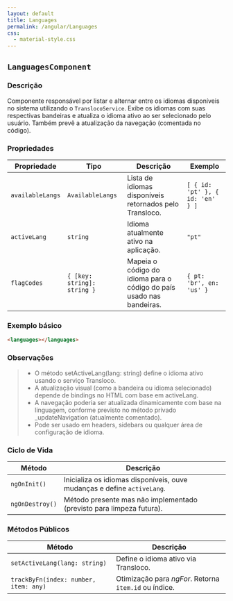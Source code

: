 ```yaml
---
layout: default
title: Languages
permalink: /angular/Languages
css:
  - material-style.css
---
```

## `LanguagesComponent`

### Descrição

Componente responsável por listar e alternar entre os idiomas disponíveis no sistema utilizando o `TranslocoService`. Exibe os idiomas com suas respectivas bandeiras e atualiza o idioma ativo ao ser selecionado pelo usuário. Também prevê a atualização da navegação (comentada no código).

### Propriedades

| Propriedade      | Tipo                        | Descrição                                                            | Exemplo                          |
| ---------------- | --------------------------- | -------------------------------------------------------------------- | -------------------------------- |
| `availableLangs` | `AvailableLangs`            | Lista de idiomas disponíveis retornados pelo Transloco.              | `[ { id: 'pt' }, { id: 'en' } ]` |
| `activeLang`     | `string`                    | Idioma atualmente ativo na aplicação.                                | `"pt"`                           |
| `flagCodes`      | `{ [key: string]: string }` | Mapeia o código do idioma para o código do país usado nas bandeiras. | `{ pt: 'br', en: 'us' }`         |

### Exemplo básico

```html
<languages></languages>
```

### Observações

> - O método setActiveLang(lang: string) define o idioma ativo usando o serviço Transloco.
> - A atualização visual (como a bandeira ou idioma selecionado) depende de bindings no HTML com base em activeLang.
> - A navegação poderia ser atualizada dinamicamente com base na linguagem, conforme previsto no método privado \_updateNavigation (atualmente comentado).
> - Pode ser usado em headers, sidebars ou qualquer área de configuração de idioma.

### Ciclo de Vida

| Método          | Descrição                                                               |
| --------------- | ----------------------------------------------------------------------- |
| `ngOnInit()`    | Inicializa os idiomas disponíveis, ouve mudanças e define `activeLang`. |
| `ngOnDestroy()` | Método presente mas não implementado (previsto para limpeza futura).    |

### Métodos Públicos

| Método                                | Descrição                                             |
| ------------------------------------- | ----------------------------------------------------- |
| `setActiveLang(lang: string)`         | Define o idioma ativo via Transloco.                  |
| `trackByFn(index: number, item: any)` | Otimização para _ngFor_. Retorna `item.id` ou índice. |
